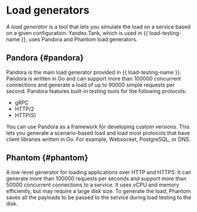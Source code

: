 # Load generators

_A load generator_ is a tool that lets you simulate the load on a service based on a given configuration. Yandex.Tank, which is used in {{ load-testing-name }}, uses Pandora and Phantom load generators.

## Pandora {#pandora}

Pandora is the main load generator provided in {{ load-testing-name }}. Pandora is written in Go and can support more than 100000 concurrent connections and generate a load of up to 90000 simple requests per second. Pandora features built-in testing tools for the following protocols:

* gRPC
* HTTP/2
* HTTP(S)

You can use Pandora as a framework for developing custom versions. This lets you generate a scenario-based load and load most protocols that have client libraries written in Go. For example, Websocket, PostgreSQL, or DNS.

## Phantom {#phantom}

A low-level generator for loading applications over HTTP and HTTPS. It can generate more than 100000 requests per seconds and support more than 50000 concurrent connections to a service. It uses vCPU and memory efficiently, but may require a large disk size. To generate the load, Phantom saves all the payloads to be passed to the service during load testing to the disk.